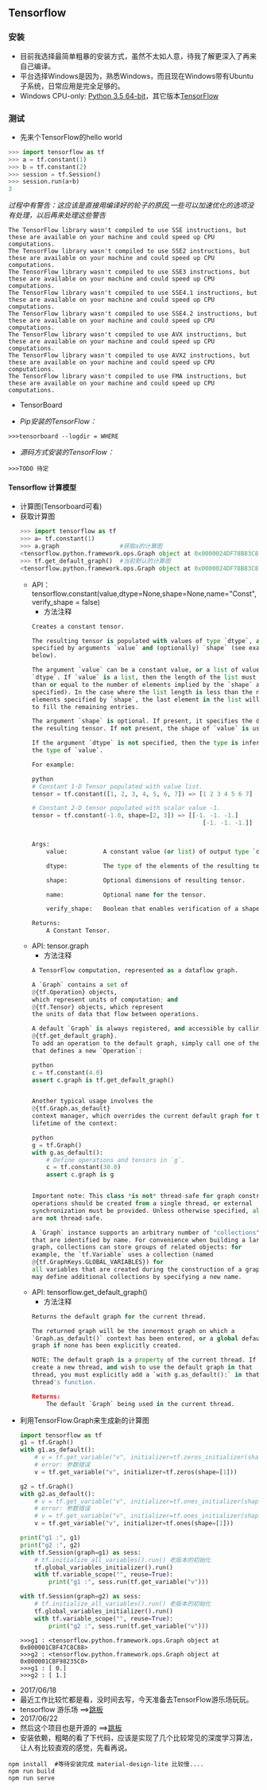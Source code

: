 ## Tensorflow

### 安装
* 目前我选择最简单粗暴的安装方式，虽然不太如人意，待我了解更深入了再来自己编译。
* 平台选择Windows是因为，熟悉Windows，而且现在Windows带有Ubuntu子系统，日常应用是完全足够的。
*  Windows CPU-only: [Python 3.5 64-bit](https://ci.tensorflow.org/view/Nightly/job/nightly-win/DEVICE=cpu,OS=windows/lastSuccessfulBuild/artifact/cmake_build/tf_python/dist/tensorflow-1.0.1-cp35-cp35m-win_amd64.whl)，其它版本[TensorFlow](https://github.com/tensorflow/tensorflow)
### 测试
* 先来个TensorFlow的hello world
``` python
>>> import tensorflow as tf
>>> a = tf.constant(1)
>>> b = tf.constant(2)
>>> session = tf.Session()
>>> session.run(a+b)
3
```
*过程中有警告：这应该是直接用编译好的轮子的原因,一些可以加速优化的选项没有处理，以后再来处理这些警告*
```shell
The TensorFlow library wasn't compiled to use SSE instructions, but these are available on your machine and could speed up CPU computations.
The TensorFlow library wasn't compiled to use SSE2 instructions, but these are available on your machine and could speed up CPU computations.
The TensorFlow library wasn't compiled to use SSE3 instructions, but these are available on your machine and could speed up CPU computations.
The TensorFlow library wasn't compiled to use SSE4.1 instructions, but these are available on your machine and could speed up CPU computations.
The TensorFlow library wasn't compiled to use SSE4.2 instructions, but these are available on your machine and could speed up CPU computations.
The TensorFlow library wasn't compiled to use AVX instructions, but these are available on your machine and could speed up CPU computations.
The TensorFlow library wasn't compiled to use AVX2 instructions, but these are available on your machine and could speed up CPU computations.
The TensorFlow library wasn't compiled to use FMA instructions, but these are available on your machine and could speed up CPU computations.
```
* TensorBoard

* *Pip安装的TensorFlow：*
```
>>>tensorboard --logdir = WHERE
```
* *源码方式安装的TensorFlow：*
```
>>>TODO 待定
```

#### Tensorflow 计算模型
* 计算图(Tensorboard可看)
* 获取计算图
    ```python
    >>> import tensorflow as tf
    >>> a= tf.constant(1)
    >>> a.graph                 #获取a的计算图
    <tensorflow.python.framework.ops.Graph object at 0x0000024DF78B83C8>
    >>> tf.get_default_graph()  #当前默认的计算图
    <tensorflow.python.framework.ops.Graph object at 0x0000024DF78B83C8>
    ```
    * API：tensorflow.constant(value,dtype=None,shape=None,name="Const",verify_shape = false)
        * 方法注释 
        ```python
        Creates a constant tensor.

        The resulting tensor is populated with values of type `dtype`, as
        specified by arguments `value` and (optionally) `shape` (see examples
        below).

        The argument `value` can be a constant value, or a list of values of type
        `dtype`. If `value` is a list, then the length of the list must be less
        than or equal to the number of elements implied by the `shape` argument (if
        specified). In the case where the list length is less than the number of
        elements specified by `shape`, the last element in the list will be used
        to fill the remaining entries.

        The argument `shape` is optional. If present, it specifies the dimensions of
        the resulting tensor. If not present, the shape of `value` is used.

        If the argument `dtype` is not specified, then the type is inferred from
        the type of `value`.

        For example:

        python
        # Constant 1-D Tensor populated with value list.
        tensor = tf.constant([1, 2, 3, 4, 5, 6, 7]) => [1 2 3 4 5 6 7]

        # Constant 2-D tensor populated with scalar value -1.
        tensor = tf.constant(-1.0, shape=[2, 3]) => [[-1. -1. -1.]
                                                        [-1. -1. -1.]]
        

        Args:
            value:          A constant value (or list) of output type `dtype`.

            dtype:          The type of the elements of the resulting tensor.

            shape:          Optional dimensions of resulting tensor.

            name:           Optional name for the tensor.

            verify_shape:   Boolean that enables verification of a shape of values.

        Returns:
            A Constant Tensor.
        ```
    * API: tensor.graph
        * 方法注释
        ```python
        A TensorFlow computation, represented as a dataflow graph.

        A `Graph` contains a set of
        @{tf.Operation} objects,
        which represent units of computation; and
        @{tf.Tensor} objects, which represent
        the units of data that flow between operations.

        A default `Graph` is always registered, and accessible by calling
        @{tf.get_default_graph}.
        To add an operation to the default graph, simply call one of the functions
        that defines a new `Operation`:

        python
        c = tf.constant(4.0)
        assert c.graph is tf.get_default_graph()
        

        Another typical usage involves the
        @{tf.Graph.as_default}
        context manager, which overrides the current default graph for the
        lifetime of the context:

        python
        g = tf.Graph()
        with g.as_default():
            # Define operations and tensors in `g`.
            c = tf.constant(30.0)
            assert c.graph is g
        

        Important note: This class *is not* thread-safe for graph construction. All
        operations should be created from a single thread, or external
        synchronization must be provided. Unless otherwise specified, all methods
        are not thread-safe.

        A `Graph` instance supports an arbitrary number of "collections"
        that are identified by name. For convenience when building a large
        graph, collections can store groups of related objects: for
        example, the `tf.Variable` uses a collection (named
        @{tf.GraphKeys.GLOBAL_VARIABLES}) for
        all variables that are created during the construction of a graph. The caller
        may define additional collections by specifying a new name.
        ```
    * API: tensorflow.get_default_graph()
        * 方法注释
        ```python
        Returns the default graph for the current thread.

        The returned graph will be the innermost graph on which a
        `Graph.as_default()` context has been entered, or a global default
        graph if none has been explicitly created.

        NOTE: The default graph is a property of the current thread. If you
        create a new thread, and wish to use the default graph in that
        thread, you must explicitly add a `with g.as_default():` in that
        thread's function.

        Returns:
            The default `Graph` being used in the current thread.
        ```
* 利用TensorFlow.Graph来生成新的计算图
    ```python
    import tensorflow as tf
    g1 = tf.Graph()
    with g1.as_default():
        # v = tf.get_variable("v", initializer=tf.zeros_initializer(shape=[1]))
        # error: 参数错误 
        v = tf.get_variable("v", initializer=tf.zeros(shape=[1]))
    
    g2 = tf.Graph()
    with g2.as_default():
        # v = tf.get_variable("v", initializer=tf.ones_initializer(shape=[1])) 
        # error: 参数错误 
        # v = tf.get_variable("v", initializer=tf.ones_initializer(shape=[1])) 
        v = tf.get_variable("v", initializer=tf.ones(shape=[1]))        

    print("g1 :", g1)
    print("g2 :", g2)
    with tf.Session(graph=g1) as sess:
        # tf.initialize_all_variables().run() 老版本的初始化
        tf.global_variables_initializer().run()
        with tf.variable_scope("", reuse=True):
            print("g1 :", sess.run(tf.get_variable("v")))

    with tf.Session(graph=g2) as sess:
        # tf.initialize_all_variables().run() 老版本的初始化
        tf.global_variables_initializer().run()
        with tf.variable_scope("", reuse=True):
            print("g2 :", sess.run(tf.get_variable("v")))
    ```
    ```shell
    >>>g1 : <tensorflow.python.framework.ops.Graph object at 0x000001CBF47C8C88>
    >>>g2 : <tensorflow.python.framework.ops.Graph object at 0x000001CBF98235C0>
    >>>g1 : [ 0.]
    >>>g2 : [ 1.]
    ```
* 2017/06/18
* 最近工作比较忙都是看，没时间去写，今天准备去TensorFlow游乐场玩玩。
* tensorflow 游乐场 ==>[跳板](http://playground.tensorflow.org)
* 2017/06/22
* 然后这个项目也是开源的 ==>[跳板](https://github.com/tensorflow/playground.git)
* 安装依赖，粗略的看了下代码，应该是实现了几个比较常见的深度学习算法，让人有比较直观的感觉，先看再说。
```shell
npm install  #等待安装完成 material-design-lite 比较慢....
npm run build
npm run serve
```
<!-- 设置临时的CMD代理 set http_proxy=http://127.0.0.1:PORT -->